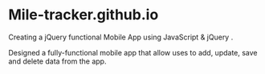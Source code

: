 # Mile-tracker.github.io
Creating a jQuery functional  Mobile App using JavaScript &amp; jQuery .

Designed a fully-functional mobile app that allow uses to add, update, save and delete data from the app.
 

